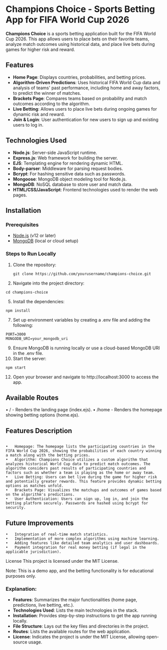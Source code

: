 # Champions Choice - Sports Betting App for FIFA World Cup 2026


**Champions Choice** is a sports betting application built for the FIFA World Cup 2026. This app allows users to place bets on their favorite teams, analyze match outcomes using historical data, and place live bets during games for higher risk and reward.

## Features

- **Home Page**: Displays countries, probabilities, and betting prices.
- **Algorithm-Driven Predictions**: Uses historical FIFA World Cup data and analysis of teams' past performance, including home and away factors, to predict the winner of matches.
- **Brackets Page**: Compares teams based on probability and match outcomes according to the algorithm.
- **Live Betting**: Allows users to place live bets during ongoing games for dynamic risk and reward.
- **Join & Login**: User authentication for new users to sign up and existing users to log in.

## Technologies Used

- **Node.js**: Server-side JavaScript runtime.
- **Express.js**: Web framework for building the server.
- **EJS**: Templating engine for rendering dynamic HTML.
- **Body-parser**: Middleware for parsing request bodies.
- **Bcrypt**: For hashing sensitive data such as passwords.
- **Mongoose**: MongoDB object modeling tool for Node.js.
- **MongoDB**: NoSQL database to store user and match data.
- **HTML/CSS/JavaScript**: Frontend technologies used to render the web pages.

## Installation

### Prerequisites
- [Node.js](https://nodejs.org/en/) (v12 or later)
- [MongoDB](https://www.mongodb.com/) (local or cloud setup)

### Steps to Run Locally

1. Clone the repository:
   ```
   git clone https://github.com/yourusername/champions-choice.git
   ```
3.	Navigate into the project directory:
   ```
cd champions-choice
```
5.	Install the dependencies:
```
npm install
```
7.	Set up environment variables by creating a .env file and adding the following:
   ```
PORT=3000
MONGODB_URI=your_mongodb_uri
```
9.	Ensure MongoDB is running locally or use a cloud-based MongoDB URI in the .env file.
10.	Start the server:
```
npm start
```
12.	Open your browser and navigate to http://localhost:3000 to access the app.

## Available Routes

•	/ - Renders the landing page (index.ejs).
•	/home - Renders the homepage showing betting options (home.ejs).

## Features Description
```

•	Homepage: The homepage lists the participating countries in the FIFA World Cup 2026, showing the probabilities of each country winning a match along with the betting prices.
•	Algorithm: Champions Choice utilizes a custom algorithm that analyzes historical World Cup data to predict match outcomes. The algorithm considers past results of participating countries and factors such as whether a team is playing as the home or away team.
•	Live Betting: Users can bet live during the game for higher risk and potentially greater rewards. This feature provides dynamic betting options as matches unfold.
•	Brackets Page: Visualizes the matchups and outcomes of games based on the algorithm's predictions.
•	User Authentication: Users can sign up, log in, and join the betting platform securely. Passwords are hashed using bcrypt for security.
```
## Future Improvements
```
•	Integration of real-time match statistics.
•	Implementation of more complex algorithms using machine learning.
•	Adding features like detailed team analytics and user dashboards.
•	Payment integration for real money betting (if legal in the applicable jurisdiction).
```
License
This project is licensed under the MIT License.
 
Note: This is a demo app, and the betting functionality is for educational purposes only.
### Explanation:

- **Features**: Summarizes the major functionalities (home page, predictions, live betting, etc.).
- **Technologies Used**: Lists the main technologies in the stack.
- **Installation**: Provides step-by-step instructions to get the app running locally.
- **File Structure**: Lays out the key files and directories in the project.
- **Routes**: Lists the available routes for the web application.
- **License**: Indicates the project is under the MIT License, allowing open-source usage.

